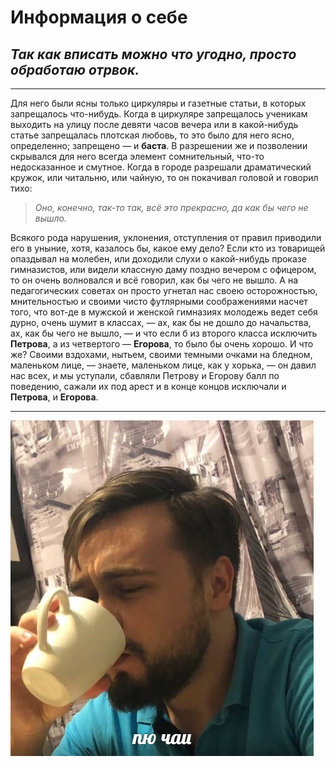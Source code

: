 # Информация о себе

## ***Так как вписать можно что угодно, просто обработаю отрвок.***

---

Для него были ясны только циркуляры и газетные статьи, в которых запрещалось что-нибудь. Когда в циркуляре запрещалось ученикам выходить на улицу после девяти часов вечера или в какой-нибудь статье запрещалась плотская любовь, то это было для него ясно, определенно; запрещено — и **баста**. В разрешении же и позволении скрывался для него всегда элемент сомнительный, что-то недосказанное и смутное. Когда в городе разрешали драматический кружок, или читальню, или чайную, то он покачивал головой и говорил тихо:

> *Оно, конечно, так-то так, всё это прекрасно, да как бы чего не вышло.*

Всякого рода нарушения, уклонения, отступления от правил приводили его в уныние, хотя, казалось бы, какое ему дело? Если кто из товарищей опаздывал на молебен, или доходили слухи о какой-нибудь проказе гимназистов, или видели классную даму поздно вечером с офицером, то он очень волновался и всё говорил, как бы чего не вышло. А на педагогических советах он просто угнетал нас своею осторожностью, мнительностью и своими чисто футлярными соображениями насчет того, что вот-де в мужской и женской гимназиях молодежь ведет себя дурно, очень шумит в классах, — ах, как бы не дошло до начальства, ах, как бы чего не вышло, — и что если б из второго класса исключить **Петрова**, а из четвертого — **Егорова**, то было бы очень хорошо. И что же? Своими вздохами, нытьем, своими темными очками на бледном, маленьком лице, — знаете, маленьком лице, как у хорька, — он давил нас всех, и мы уступали, сбавляли Петрову и Егорову балл по поведению, сажали их под арест и в конце концов исключали и **Петрова**, и **Егорова**.

---

![img](/img/ebn_wSkIN0w.jpg)
